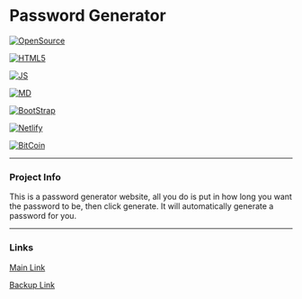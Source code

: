 # Password Generator
[![OpenSource](https://forthebadge.com/images/badges/open-source.svg)](https://opensource.com/)

[![HTML5](https://img.shields.io/badge/HTML5-E34F26?style=for-the-badge&logo=html5&logoColor=white)](https://en.wikipedia.org/wiki/HTML)

[![JS](https://img.shields.io/badge/JavaScript-F7DF1E?style=for-the-badge&logo=javascript&logoColor=black)](https://en.wikipedia.org/wiki/JavaScript)

[![MD](https://img.shields.io/badge/Markdown-000000?style=for-the-badge&logo=markdown&logoColor=white)](https://en.wikipedia.org/wiki/Markdown)

[![BootStrap](https://img.shields.io/badge/Bootstrap-563D7C?style=for-the-badge&logo=bootstrap&logoColor=white)](https://getbootstrap.com)

[![Netlify](https://img.shields.io/badge/Netlify-00C7B7?style=for-the-badge&logo=netlify&logoColor=white)](https://netlify.com)

[![BitCoin](https://img.shields.io/badge/Bitcoin-000000?style=for-the-badge&logo=bitcoin&logoColor=white)](https://pastebin.com/raw/S11CxcbW)

____
### Project Info
This is a password generator website, all you do is put in how long you want the password to be, then click generate. It will automatically generate a password for you.
____
### Links

[Main Link](https://pw-gen.xyz)

[Backup Link](https://pw-genxyz.netlify.app)
